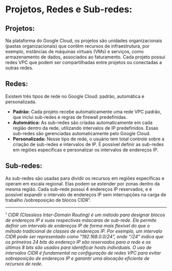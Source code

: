 # Projetos, Redes e Sub-redes:


## Projetos:
Na plataforma do Google Cloud, os projetos são unidades organizacionais (pastas organizacionais) que contêm recursos de infraestrutura, por exemplo, instâncias de máquinas virtuais (VMs) e serviços, como armazenamento de dados, associados ao faturamento. Cada projeto possui redes VPC que podem ser compartilhadas entre projetos ou conectadas a outras redes. 

## Redes:
Existem três tipos de rede no Google Cloud: padrão, automática e personalizada. 
- **Padrão:** Cada projeto recebe automaticamente uma rede VPC padrão, que inclui sub-redes e regras de firewall predefinidas.
- **Automática:** As sub-redes são criadas automaticamente em cada região dentro da rede, utilizando intervalos de IP predefinidos. Essas sub-redes são gerenciadas automaticamente pelo Google Cloud.
- **Personalizada:** Nesse tipo de rede, o usuário tem total controle sobre a criação de sub-redes e intervalos de IP. É possível definir as sub-redes em regiões específicas e personalizar os intervalos de endereços IP.

## Sub-redes:
As sub-redes são usadas para dividir os recursos em regiões específicas e operam em escala regional. Elas podem se estender por zonas dentro da mesma região. Cada sub-rede possui 4 endereços IP reservados, e é possível expandir o intervalo de endereços IP sem interrupções na carga de trabalho /sobreposição de blocos CIDR¹.


----------------
¹ _CIDR (Classless Inter-Domain Routing) é um método para designar blocos de endereços IP e suas respectivas máscaras de sub-rede. Ele permite definir um intervalo de endereços IP de forma mais flexível do que o método tradicional de classes de endereços IP. Por exemplo, um intervalo CIDR pode ser representado como "192.168.0.0/24", onde "/24" indica que os primeiros 24 bits do endereço IP são reservados para a rede e os últimos 8 bits são usados para identificar hosts individuais. O uso de intervalos CIDR é fundamental na configuração de redes VPC para evitar sobreposição de endereços IP e garantir uma alocação eficiente de recursos de rede_.